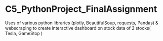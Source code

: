 # C5_PythonProject_FinalAssignment
Uses of various python libraries (plotly, BeautifulSoup, requests, Pandas) &amp; webscraping to create interactive dashboard on stock data of 2 stocks( Tesla, GameStop )
